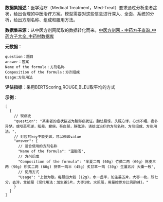 **数据集描述**：医学治疗（Medical Treatment，Med-Treat）要求通过分析患者症状，给出合理的中医治疗方案。模型需要对这些信息进行深入、全面、系统的分析，给出方剂名称、组成和服用方法。

**数据集来源**：从中医方剂网爬取的数据转化而来。[中医方剂网 - 中药方子查询_中药方子大全_中药材数据库]() 

**元数据**：

```
question：题目
answer：答案
Name of the formula：方剂名称
Composition of the formula：方剂组成
Usage:方剂用法
```

**评估指标**：采用BERTScoring,ROUGE,BLEU取平均的方式

**示例**：

```
[
  {
    // 现病史
    "question": "某患者的症状描述为胆郁痰扰证。胆怯易惊，头眩心悸，心烦不眠，夜多异梦。或呕恶呃逆，眩晕，癫痫，苔白腻，脉弦滑。请给出治疗的方剂名称、方剂组成、方剂用法。",
    // 对应的key不能更改，可以修改value
    "answer": {
      // 适合使用的方剂名称
      "Name of the formula": "温胆汤",
      // 方剂组成
      "Composition of the formula": "半夏二两 (60g) 竹茹二两 (60g) 陈皮三两 (90g) 枳实二两 (60g) 茯苓一两半 (45g) 炙甘草一两 (30g) 生薑五片 大棗一枚",
      // 使用方式
      "Usage": "上锉为散。每服四大钱 (12g)，水一盏半，加生姜五片，大枣一枚，煎七分，去滓，食前服 (现代用法：加生姜5片，大枣1枚，水煎服，用量按原方比例酌减)。"
    }
  }
]
```


